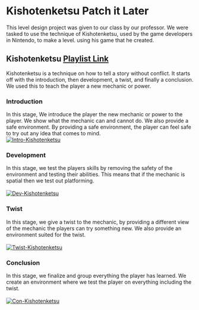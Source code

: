 # Kishotenketsu Patch it Later
This level design project was given to our class by our professor. We were tasked to use the technique of Kishotenketsu, used by the game developers in Nintendo, to make a level. using his game that he created.

## Kishotenketsu [Playlist Link][kishotenketsuPlaylist]
Kishotenketsu is a technique on how to tell a story without conflict. It starts off with the introduction, then development, a twist, and finally a conclusion. We used this to teach the player a new mechanic or power.

### Introduction
In this stage, We introduce the player the new mechanic or power to the player. We show what the mechanic can and cannot do. We also provide a safe environment. By providing a safe environment, the player can feel safe to try out any idea that comes to mind.
<br>
[![Intro-Kishotenketsu](http://img.youtube.com/vi/KQLXZpOqRJY/mqdefault.jpg)](https://www.youtube.com/watch?v=KQLXZpOqRJY)


### Development
In this stage, we test the players skills by removing the safety of the environment and testing their abilities. This means that if the mechanic is spatial then we test out platforming.
<br><br>
[![Dev-Kishotenketsu](http://img.youtube.com/vi/rhsne4mIXDo/mqdefault.jpg)](https://www.youtube.com/watch?v=rhsne4mIXDo)

### Twist
In this stage, we give a twist to the mechanic, by providing a different view of the mechanic the players can try something new. We also provide an environment suited for the twist.
<br><br>
[![Twist-Kishotenketsu](http://img.youtube.com/vi/qD13QtzAeqE/mqdefault.jpg)](https://www.youtube.com/watch?v=qD13QtzAeqE)

### Conclusion
In this stage, we finalize and group everything the player has learned. We create an environment where we test the player on everything including the twist.
<br><br>
[![Con-Kishotenketsu](http://img.youtube.com/vi/QMINA-rWxNE/mqdefault.jpg)](https://www.youtube.com/watch?v=QMINA-rWxNE)

[kishotenketsuPlaylist]:(https://www.youtube.com/playlist?list=PLzhOA58UvV9PR46DcwpQZ50eiZXSEo8Ph)